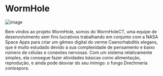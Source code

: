 # WormHole
![image](https://github.com/FabriThomas/WormHole/assets/133991330/33ed56f2-36e7-4c52-98fa-995c64adefaa)

Bem vindos ao projeto WormHole, somos do WormHoleCT, uma equipe de desenvolvimento sem fins lucrativos trabalhando em conjunto com a NASA Space Apps para criar um gêmeo digital do verme  Caenorhabditis elegans, que é muito estudado devido a sua complexidade de pensamento e baixo número de células e conexões nervosas. Com um sistema relativamente simples, ela consegue fazer atividades básicas como alimentação, reprodução, e ainda pode desviar do seu inimigo: o fungo Drechmeria coniospora.


